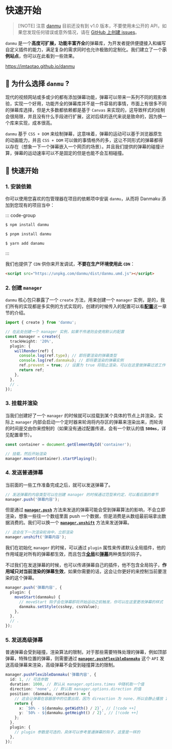 # 快速开始

> [!NOTE] 注意
> <a href="https://www.npmjs.com/package/danmu">danmu</a> 目前还没有到 v1.0 版本，不要使用未公开的 API，如果您发现任何错误或意外情况，请在 <a href="https://github.com/imtaotao/danmu/issues/new">GitHub 上创建 issues</a>。

`danmu` 是一个**高度可扩展，功能丰富齐全**的弹幕库，为开发者提供便捷接入和编写自定义插件的能力，满足复杂的需求同时也允许极致的定制化。我们建立了一个**示例站点**，你可以在此看到一些效果。

https://imtaotao.github.io/danmu

## 🎯 为什么选择 `danmu` ?

现代的视频网站或多或少的都有添加弹幕功能，弹幕可以带来一系列不同的观影体验，实现一个好用，功能齐全的弹幕库并不是一件容易的事情，市面上有很多不同的弹幕库选择，但是大多数都依赖都是基于 `Canvas` 来实现的，这导致样式的绘制会很局限，并且没有什么手段进行扩展，这对后续的迭代来说是致命的，因为换一个库来实现，成本很高。

`danmu` 基于 `CSS + DOM` 来绘制弹幕，这意味着，弹幕的运动可以基于浏览器原生的动画能力，并且 `CSS + DOM` 可以做的事情格外的多，这让不同形式的弹幕都得以存在（想象一下一个弹幕嵌入一个网页的场景）。并且我们提供的弹幕的碰撞计算，弹幕的运动速率可以不是固定的但是也能不会互相碰撞。

## 🚀 快速开始

### 1. 安装依赖

你可以使用您喜欢的包管理器在项目的依赖项中安装 `danmu`，从而将 Danmaku 添加到您现有的项目当中：

::: code-group

```sh [npm]
$ npm install danmu
```

```sh [pnpm]
$ pnpm install danmu
```

```sh [yarn]
$ yarn add danamu
```

:::

我们也提供了 `CDN` 供你来开发调试，**不要在生产环境使用此 `CDN`**：

```html
<script src="https://unpkg.com/danmu/dist/danmu.umd.js"></script>
```

### 2. 创建 `manager`

`danmu` 核心包只暴露了一个 `create` 方法，用来创建一个 `manager` 实例，是的，我们所有的实现都是多实例的方式实现的，创建的时候传入的配置可以看[**配置**](../reference/manager-configuration)这一章节的介绍。

```ts
import { create } from 'danmu';

// 在此处创建一个 manager 实例，如果不传递则会使用默认的配置
const manager = create({
  trackHeight: '20%',
  plugin: {
    willRender(ref) {
      console.log(ref.type); // 即将要渲染的弹幕类型
      console.log(ref.danmaku); // 即将要渲染的弹幕实例
      ref.prevent = true; // 设置为 true 将阻止渲染，可以在这里做弹幕过滤工作
      return ref;
    },
  },
  // .
});
```

### 3. 挂载并渲染

当我们创建好了一个 `manager` 的时候就可以挂载到某个具体的节点上并渲染，实际上 `manager` 内部会启动一个定时器来轮询将内存区的弹幕来渲染出来，而轮询的时间是交由你来控制的（如果没有通过配置传递，会有一个默认的值 **`500ms`**，详见配置章节）。

```ts
const container = document.getElementById('container');

// 挂载，然后开始渲染
manager.mount(container).startPlaying();
```

### 4. 发送普通弹幕

当前面的一些工作准备完成之后，就可以发送弹幕了。

```ts
// 发送弹幕的内容类型可以在创建 manager 的时候通过范型来约定，可以看后面的章节
manager.push('弹幕内容');
```

但是通过 [**`manager.push`**](../reference/manager-api/#manager-push) 方法来发送的弹幕可能会受到弹幕算法的影响，不会立即渲染，想象一些往一个数组里面 push 一个数据，但是消费是从数组最前端拿出数据消费的。我们可以换一个 [**`manager.unshift`**](../reference/manager-api/#manager-unshift) 方法来发送弹幕。

```ts
// 这会在下一次渲染轮询中，立即渲染
manager.unshift('弹幕内容');
```

我们在初始化 `manager` 的时候，可以通过 `plugin` 属性来传递默认全局插件，他的作用域是对所有的弹幕都生效，而且包含[**全局**](../reference/manager-hooks)和[**弹幕**](../reference/danmaku-hooks)两种类型的钩子。

不过我们在发送弹幕的时候，也可以传递弹幕自己的插件，他不包含全局钩子，**作用域只对当前渲染的弹幕生效**，如果你需要的话，这会让你更好的来控制当前要渲染的这个弹幕。

```ts
manager.push('弹幕内容', {
  plugin: {
    moveStart(danmaku) {
      // moveStart 钩子会在弹幕即将开始运动之前触发，你可以在这里更改弹幕的样式
      danmaku.setStyle(csskey, cssValue);
    },
  },
  // .
});
```

### 5. 发送高级弹幕

普通弹幕会受到碰撞，渲染算法的限制，对于那些需要特殊处理的弹幕，例如顶部弹幕，特殊位置的弹幕，则需要通过 [**`manager.pushFlexibleDanmaku`**](../reference/manager-api/#manager-pushflexibledanmaku) 这个 `API` 发送高级弹幕来渲染，高级弹幕不会受到碰撞算法的限制。

```ts
manager.pushFlexibleDanmaku('弹幕内容', {
  id: 1, // 可选参数
  duration: 1000, // 默认从 manager.options.times 中随机取一个值
  direction: 'none', // 默认取 manager.options.direction 的值
  position: (danmaku, container) => {
    // 这会让弹幕在容器居中的位置出现，因为 direaction 为 none，所以会静止播放 1s
    return {
      x: `50% - ${danmaku.getWidth() / 2}`, // [!code ++]
      y: `50% - ${danmaku.getHeight() / 2}`, // [!code ++]
    };
  },
  plugin: {
    // plugin 参数是可选的，具体可以参考普通弹幕的钩子，这里是一样的
  },
});
```
